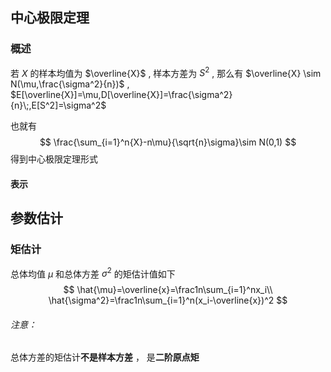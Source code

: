 ## 中心极限定理

### 概述

若 $X$ 的样本均值为 $\overline{X}$ , 样本方差为 $S^2$ , 那么有 $\overline{X} \sim N(\mu,\frac{\sigma^2}{n})$ , $E[\overline{X}]=\mu,D[\overline{X}]=\frac{\sigma^2}{n}\;,E[S^2]=\sigma^2$

也就有
$$
\frac{\sum_{i=1}^n{X}-n\mu}{\sqrt{n}\sigma}\sim N(0,1)
$$
得到中心极限定理形式

#### 表示



## 参数估计

### 矩估计

总体均值 $\mu$ 和总体方差 $\sigma^2$ 的矩估计值如下
$$
\hat{\mu}=\overline{x}=\frac1n\sum_{i=1}^nx_i\\
\hat{\sigma^2}=\frac1n\sum_{i=1}^n(x_i-\overline{x})^2
$$

###### 注意：

总体方差的矩估计**不是样本方差** ， 是**二阶原点矩**

